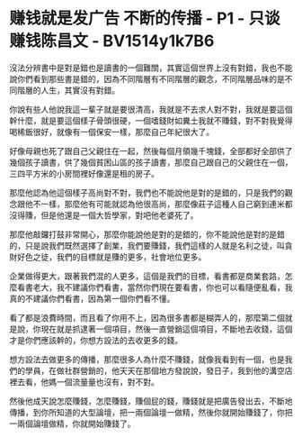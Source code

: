 # 赚钱就是发广告 不断的传播 - P1 - 只谈赚钱陈昌文 - BV1514y1k7B6

沒法分辨書中是對是錯也是讀書的一個難關，其實這個世界上沒有對錯，我也不能說你們看到那些書是錯的，因為不同階層有不同階層的觀念，不同階層品味的是不同階層的人生，其實沒有對錯。

你說有些人他說我這一輩子就是要很清高，我就是不去求人對不對，我就是要這個幹什麼，就是要這個樣子骨頭很硬，一個嗜錢財如糞土我就不賺錢，對不對我覺得喝稀飯很好，就像有一個保安一樣，那麼自己年紀很大了。

好像母親也死了跟自己父親住在一起，然後每個月領幾千塊錢，全部都好全部供了幾個孩子讀書，供了幾個貧困山區的孩子讀書，那麼自己跟自己的父親住在一個，三四平方米的小房間裡好像還是租的房子。

那麼他認為他這個樣子高尚對不對，我們也不能說他是對的是錯的，只是我們的觀念跟他不一樣，那麼他有可能就認為他很高尚，那麼像莊子這種人自己窮到連米都沒得賺，但是他還是一個大哲學家，對吧他老婆死了。

那麼他敲鑼打鼓非常開心，那麼你能說他是對的是錯的，你不能說他是對的是錯的，只是說我們既然選擇了創業，我們要賺錢，我們這樣的人就是名利之徒，叫貪財好色之徒，我們的目標就是賺的更多，社會地位更多。

企業做得更大，跟著我們混的人更多，這個是我們的目標，看書都是商業套路，怎麼看書老大，我不建議你們看書，當然你們現在要看書，你也可以看隨便亂看，我真的不建議你們看書，因為第一個你們看不懂。

看了都是浪費時間，而且看了你用不上，因為很多書都是糊弄人的，那麼第二個就是說，你現在就是抓逮著一個項目，然後一直營銷這個項目，不斷地去收錢，這個才是你們應該幹的，你想方設法的去收更多的錢。

想方設法去做更多的傳播，那麼很多人為什麼不賺錢，就像我看到有一個，也是我們的學員，在做社群營銷的，他天天在那個地方發說說，發日子，我到他的溝空店裡去看，他媽一個流量量也沒有，對不對。

然後他成天說怎麼賺錢，怎麼賺錢，賺個屁的錢，賺錢就是把廣告發出去，不斷地傳播，到你所知道的大型論壇，把一兩個論壇一做精，然後你就開始賺錢了，你把一兩個論壇做精，你就開始賺錢了。

